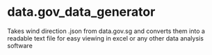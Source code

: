 # data.gov_data_generator
Takes wind direction .json from data.gov.sg and converts them into a readable text file for easy viewing in excel or any other data analysis software
